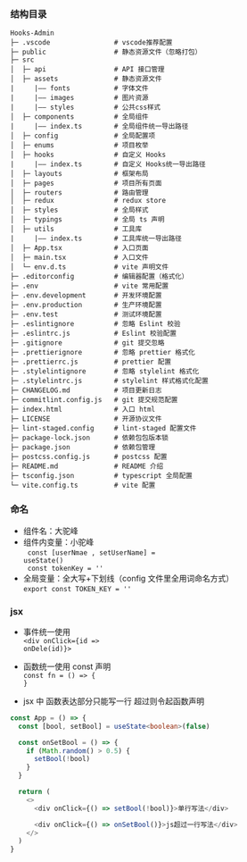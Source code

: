 ### 结构目录

```text
Hooks-Admin
├─ .vscode                # vscode推荐配置
├─ public                 # 静态资源文件（忽略打包）
├─ src
│  ├─ api                 # API 接口管理
│  ├─ assets              # 静态资源文件
|     |—— fonts           # 字体文件
|     |—— images          # 图片资源
|     |—— styles          # 公共css样式
│  ├─ components          # 全局组件
|     |—— index.ts        # 全局组件统一导出路径
│  ├─ config              # 全局配置项
│  ├─ enums               # 项目枚举
│  ├─ hooks               # 自定义 Hooks
|     |—— index.ts        # 自定义 Hooks统一导出路径
│  ├─ layouts             # 框架布局
│  ├─ pages               # 项目所有页面
│  ├─ routers             # 路由管理
│  ├─ redux               # redux store
│  ├─ styles              # 全局样式
│  ├─ typings             # 全局 ts 声明
│  ├─ utils               # 工具库
|     |—— index.ts        # 工具库统一导出路径
│  ├─ App.tsx             # 入口页面
│  ├─ main.tsx            # 入口文件
│  └─ env.d.ts            # vite 声明文件
├─ .editorconfig          # 编辑器配置（格式化）
├─ .env                   # vite 常用配置
├─ .env.development       # 开发环境配置
├─ .env.production        # 生产环境配置
├─ .env.test              # 测试环境配置
├─ .eslintignore          # 忽略 Eslint 校验
├─ .eslintrc.js           # Eslint 校验配置
├─ .gitignore             # git 提交忽略
├─ .prettierignore        # 忽略 prettier 格式化
├─ .prettierrc.js         # prettier 配置
├─ .stylelintignore       # 忽略 stylelint 格式化
├─ .stylelintrc.js        # stylelint 样式格式化配置
├─ CHANGELOG.md           # 项目更新日志
├─ commitlint.config.js   # git 提交规范配置
├─ index.html             # 入口 html
├─ LICENSE                # 开源协议文件
├─ lint-staged.config     # lint-staged 配置文件
├─ package-lock.json      # 依赖包包版本锁
├─ package.json           # 依赖包管理
├─ postcss.config.js      # postcss 配置
├─ README.md              # README 介绍
├─ tsconfig.json          # typescript 全局配置
└─ vite.config.ts         # vite 配置
```

### 命名

- 组件名：大驼峰 <br/>
  <code><UserCenter /></code>
- 组件内变量：小驼峰 <br/>
  <code>
  const [userNmae , setUserName] = useState<string>()<br/>
  const tokenKey = ''
  </code>
- 全局变量：全大写+下划线（config 文件里全用词命名方式） <br/>
  <code>export const TOKEN_KEY = '' </code>

### jsx

- 事件统一使用 <br/>
  <code><div onClick={id => onDele(id)}></code>

- 函数统一使用 const 声明 <br/>
  <code>const fn = () => { }</code>

- jsx 中 函数表达部分只能写一行 超过则令起函数声明

```ts
const App = () => {
  const [bool, setBool] = useState<boolean>(false)

  const onSetBool = () => {
    if (Math.random() > 0.5) {
      setBool(!bool)
    }
  }

  return (
    <>
      <div onClick={() => setBool(!bool)}>单行写法</div>

      <div onClick={() => onSetBool()}>js超过一行写法</div>
    </>
  )
}
```
